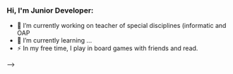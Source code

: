 ### Hi, I'm Junior Developer:

- 🔭 I’m currently working on teacher of special disciplines (informatic and OAP
- 🌱 I’m currently learning ...
- ⚡ In my free time, I play in board games with friends and read.

-->
